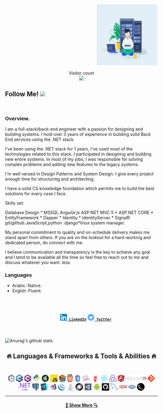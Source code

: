 <!-- ### Hi there 👋

<!--
**AhmedAlamoudi7/AhmedAlamoudi7** is a ✨ _special_ ✨ repository because its `README.md` (this file) appears on your GitHub profile.

Here are some ideas to get you started:

- 🔭 I’m currently working on ...
- 🌱 I’m currently learning ...
- 👯 I’m looking to collaborate on ...
- 🤔 I’m looking for help with ...
- 💬 Ask me about ...
- 📫 How to reach me: ...
- 😄 Pronouns: ...
- ⚡ Fun fact: ...
-->
<p align="center">
<a href="https://github.com/AhmedAlamoudi7/AhmedAlamoudi7/blob/main/3f8bd37028526e0223e5fd780a318360.gif" style="margin-left:300px"><img src="https://github.com/AhmedAlamoudi7/AhmedAlamoudi7/blob/main/3f8bd37028526e0223e5fd780a318360.gif" width="200" height="200"></a>
</p>

<p align="center"> 
  Visitor count<br>
  <img src="https://profile-counter.glitch.me/mohammed-abushaban/count.svg" />
</p>  
<h2> Follow Me! <img src="https://raw.githubusercontent.com/iampavangandhi/iampavangandhi/master/gifs/Hi.gif" width="30px"></h2>
</br>

### Overview.
<p>I am a full-stack/back-end engineer with a passion for designing and building systems.
I hold over 3 years of experience in building solid Back End services using the .NET stack.

I've been using the .NET stack for 1 years, I've used most of the technologies related to
this stack. I participated in designing and building new entire systems. In most of my jobs,
I was responsible for solving complex problems and adding new features to the legacy systems.

I'm well versed in Design Patterns and System Design. I give every project enough time for structuring and architecting.

I have a solid CS knowledge foundation which permits me to build the best solutions for every case I face.

Skills set:

Database Design * MSSQL *Angular.js* ASP.NET MVC 5 * ASP.NET CORE * EntityFramework * Dapper * Identity * IdentityServer * SignalR *git/github*.JavaScript,python .django*linux system manager.

My personal commitment to quality and on-schedule delivery makes me stand apart from others. If you are on the lookout for a hard-working and dedicated person, do connect with me.

I believe communication and transparency is the key to achieve any goal and I tend to be available all the time so feel free to reach out to me and discuss whatever you want. less
</p>

### Languages
 * Arabic: Native.
 * Englsh: Fluent.
 
 </br>
<h5 align="center">
  <code>
    <a href="https://www.linkedin.com/in/ahmed-alamoudi-4327421b9/" title="LinkedIn Profile" target="blank"><img width="22" src="https://github.com/M7Mansour/M7Mansour/blob/main/Pictures/linkedin.svg"> LinkedIn</a></code>
  <code><a href="https://twitter.com/AhmedRa95387892" title="Twitter Profile" target="blank"><img width="22" src="https://github.com/M7Mansour/M7Mansour/blob/main/Pictures/twitter.svg"> Twitter</a></code>

</h5>
</br>

![Anurag's github stats](https://github-readme-stats.vercel.app/api?show_icons=true&theme=highcontrast&username=AhmedAlamoudi7)


<h2 align="center">🔥 Languages & Frameworks & Tools & Abilities 🔥</h2>
<br>
<p align="center">
  <code><img title="C" height="25" src="images/c.svg"></code>
  <code><img title="C++" height="25" src="images/cpp.svg"></code>
  <code><img title="C#" height="25" src="images/cSharp.svg"></code>
  <code><img title="Python" height="25" src="images/python-original.svg"></code>
  <code><img title="Django" height="25" src="images/django.png"></code>
  <code><img title="Javascript" height="25" src="images/javascript.svg"></code>
  <code><img title="Problem Solving" height="25" src="images/problemSolving.png"></code>
  <code><img title="HTML5" height="25" src="images/html5.svg"></code>
  <code><img title="CSS" height="25" src="images/css.svg"></code>
  <code><img title="SASS" height="25" src="images/sass.svg"></code>
  <code><img title="Gulp" height="25" src="images/gulp.svg"></code>
  <code><img title="React" height="25" src="images/react-original.svg"></code>
  <code><img title="Redux" height="25" src="images/redux.svg"></code>
  <code><img title="AngularJS" height="25" src="images/angularjs.png"></code>
  <code><img title="Git" height="25" src="images/git-original.svg"></code>
  <code><img title=".NetCore" height="25" src="images/dotnetcore.svg"></code>
  <code><img title="PostgreSQL" height="25" src="images/postgresql.svg"></code>
  <code><img title="Visual Studio Code" height="25" src="images/vscode.png"></code>
  <code><img title="Microsoft Visual Studio" height="25" src="images/visualstudio.png"></code>
  <code><img title="JQuery" height="25" src="images/jquery-original.svg"></code>
  <code><img title="Java" height="25" src="images/java-original.svg"></code>
  <code><img title="JSON" height="25" src="images/json.svg"></code>
  <code><img title="Unity" height="25" src="images/unity3d.svg"></code>
  <code><img title="Android" height="25" src="images/android.svg"></code>
  <code><img title="GitHub" height="25" src="images/github.svg"></code>
  <code><img title="MySQL" height="25" src="images/mysql.svg"></code>
  <code><img title="npm" height="25" src="images/npm.svg"></code>
  <code><img title="PHP" height="25" src="images/php.svg"></code>
  <code><img title="Flask" height="25" src="images/flask.png"></code>
</p>
<hr>


<h4 align="center">
  <a href="https://github.com/AhmedAlamoudi7" title="Show Repositories">🔎 Show More 🔍</a>
</h4>



